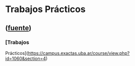 # Trabajos Prácticos
([fuente](https://campus.exactas.uba.ar/course/view.php?id=1060&section=4))
---
### [Trabajos
Prácticos](https://campus.exactas.uba.ar/course/view.php?id=1060&section=4)

